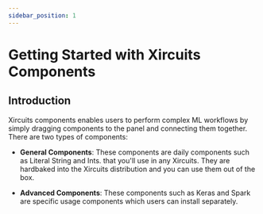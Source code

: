```yaml
---
sidebar_position: 1
---
```


# Getting Started with Xircuits Components

## Introduction

Xircuits components enables users to perform complex ML workflows by simply dragging components to the panel and connecting them together. There are two types of components:

- **General Components**: These components are daily components such as Literal String and Ints. that you'll use in any Xircuits. They are hardbaked into the Xircuits distribution and you can use them out of the box.

- **Advanced Components**: These components such as Keras and Spark are specific usage components which users can install separately.